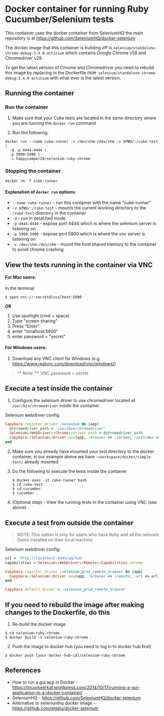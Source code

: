 # Docker container for running Ruby Cucumber/Selenium tests

This container uses the docker container from SeleniumHQ the main repository is at 
https://github.com/SeleniumHQ/docker-selenium 

The docker image that this container is building off is `selenium/standalone-chrome-debug:3.4.0-actinium` which contains Google Chrome v58 and Chromedriver v29.

To get the latest version of Chrome and Chromedriver you need to rebuild this image by replacing
in the Dockerfile
`FROM selenium/standalone-chrome-debug:3.4.0-actinium` 
with what ever is the latest version.

## Running the container

### Run the container

1. Make sure that your Cuke tests are located in the same directory where you are running the `docker run` command

2. Run the following:

```
docker run --name cuke-runner -v /dev/shm:/dev/shm -v $PWD/:/cuke-test \
  -d -p 4444:4444 \
  -p 5900:5900 \
  -i happycamper28/selenium-ruby-chrome
```

### Stopping the container
`docker rm -f cuke-runner`

#### Explanation of `docker run` options: 
* `--name cuke-runner` - run this container with the name "cuke-runner"
* `-v $PWD/:/cuke-test` - mounts the current working directory to the `/cuke-test` directory in the container
* `-d` - run in detached mode
* `-p 4444:4444` - expose port 4444 which is where the selenium server is listening on
* `-p 5900:5900` - expose port 5900 which is where the vnc server is listening on
* `-v /dev/shm:/dev/shm` - mount the host shared memory to the container to avoid chrome crashing

## View the tests running in the container via VNC 

#### For Mac users:
In the terminal:
```
$ open vnc://:secret@localhost:5900
```

**OR**

1. Use spotlight (cmd + space)
2. Type "screen sharing"
3. Press "Enter"
4. enter "localhost:5900"
5. enter password = "secret"

#### For Windows users:
1. Download any VNC client for Windows (e.g. https://www.realvnc.com/download/vnc/windows/)

> ** Note: ** VNC password = secret 

## Execute a test inside the container 


1. Configure the selenium driver to use chromedriver located at `/usr/bin/chromedriver` inside the container.

  Selenium webdriver config 
  ```ruby
  Capybara.register_driver :selenium do |app|
    @chromedriver_path = '/usr/bin/chromedriver'
    Selenium::WebDriver::Chrome::driver_path = @chromedriver_path
    Capybara::Selenium::Driver.new(app, :browser => :chrome, :switches => %w[--disable-popup-blocking, --disable-extensions])
  end
  ```
2. Make sure you already have mounted your test directory to the docker container, in our example above we have `~/workspace/docker/simple-test/` already mounted 

3. Do the following to execute the tests inside the container
   
   ```
   $ docker exec -it cuke-runner bash
   $ cd cuke-test 
   $ cd cucumber 
   $ cucumber
   ```
4. (Optional step) - View the running tests in the container using VNC (see above)


## Execute a test from outside the container

> NOTE: This option is only for users who have Ruby and all the relevant Gems installed on their local machine

Selenium webdriver config:

```ruby
url = 'http://localhost:4444/wd/hub'
capabilities = Selenium::WebDriver::Remote::Capabilities.chrome

Capybara.register_driver :selenium_grid_remote_browser do |app|
  Capybara::Selenium::Driver.new(app, :browser => :remote, :url => url, :desired_capabilities => capabilities )
end

Capybara.default_driver = :selenium_grid_remote_browser

```

## If you need to rebuild the image after making changes to the Dockerfile, do this

1. Re-build the docker image
```
$ cd selenium-ruby-chrome
$ docker build -t selenium-ruby-chrome .
```
2. Push the image to docker hub (you need to log in to docker hub first)
```
$ docker push [your-docker-hub-id]/selenium-ruby-chrome
```

## References
* How to run a gui app in Docker - https://linuxmeerkat.wordpress.com/2014/10/17/running-a-gui-application-in-a-docker-container/
* SeleniumHQ - https://github.com/SeleniumHQ/docker-selenium 
* Alternative to seleniumhq docker image - https://github.com/elgalu/docker-selenium 
